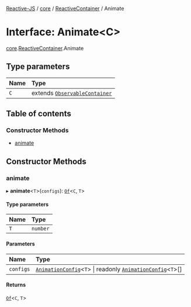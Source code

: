 [Reactive-JS](../README.md) / [core](../modules/core.md) / [ReactiveContainer](../modules/core.ReactiveContainer.md) / Animate

# Interface: Animate<C\>

[core](../modules/core.md).[ReactiveContainer](../modules/core.ReactiveContainer.md).Animate

## Type parameters

| Name | Type |
| :------ | :------ |
| `C` | extends [`ObservableContainer`](core.ObservableContainer.md) |

## Table of contents

### Constructor Methods

- [animate](core.ReactiveContainer.Animate.md#animate)

## Constructor Methods

### animate

▸ **animate**<`T`\>(`configs`): [`Of`](../modules/core.Container.md#of)<`C`, `T`\>

#### Type parameters

| Name | Type |
| :------ | :------ |
| `T` | `number` |

#### Parameters

| Name | Type |
| :------ | :------ |
| `configs` | [`AnimationConfig`](../modules/core.ReactiveContainer.md#animationconfig)<`T`\> \| readonly [`AnimationConfig`](../modules/core.ReactiveContainer.md#animationconfig)<`T`\>[] |

#### Returns

[`Of`](../modules/core.Container.md#of)<`C`, `T`\>
